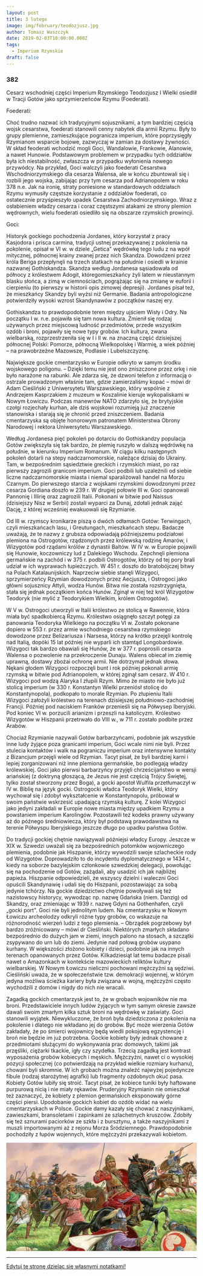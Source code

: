 ```yaml
---
layout: post
title: 3 lutego
image: img/february/teodozjusz.jpg
author: Tomasz Waszczyk
date: 2019-02-03T10:00:00.000Z
tags:
  - Imperium Rzymskie
draft: false
---
```


### 382

Cesarz wschodniej części Imperium Rzymskiego Teodozjusz I Wielki osiedlił w Tracji Gotów jako sprzymierzeńców Rzymu (Foederati).

Foederati:

Choć trudno nazwać ich tradycyjnymi sojusznikami, a tym bardziej częścią wojsk cesarstwa, foederati stanowili cenny nabytek dla armii Rzymu. Były to grupy plemienne, zamieszkujące pogranicza imperium, które poprzysięgły Rzymianom wsparcie bojowe, zazwyczaj w zamian za dostawy żywności. W skład feoderati wchodzić mogli Goci, Wandalowie, Frankowie, Alanowie, a nawet Hunowie. Podstawowym problemem w przypadku tych oddziałów była ich niestabilność, zwłaszcza w przypadku wyłonienia nowego przywódcy. Na przykład, Goci walczyli jako foederati Cesarstwa Wschodniorzymskiego dla cesarza Walensa, ale w końcu zbuntowali się i rozbili jego wojska, zabijając przy tym cesarza pod Adrianopolem w roku 378 n.e. Jak na ironię, straty poniesione w standardowych oddziałach Rzymu wymusiły częstsze korzystanie z oddziałów foederati, co ostatecznie przyśpieszyło upadek Cesarstwa Zachodniorzymskiego. Wraz z osłabieniem władzy cesarza i coraz częstszymi atakami ze strony plemion wędrownych, wielu foederati osiedliło się na obszarze rzymskich prowincji.

Goci:

Historyk gockiego pochodzenia Jordanes, który korzystał z pracy Kasjodora i prisca carmina, tradycji ustnej przekazywanej z pokolenia na pokolenie, opisał w VI w. w dziele „Getica" wędrówkę tego ludu z na wpół mitycznej, północnej krainy zwanej przez nich Skandza. Dowodzeni przez króla Beriga przepłynęli na trzech statkach na południe i osiedli w krainie nazwanej Gothiskandza. Skandza według Jordanesa sąsiadowała od północy z królestwem Adogit, któregomieszkańcy żyli latem w nieustannym blasku słońca, a zimą w ciemnościach, pogrążając się na zmianę w euforii i cierpieniu (to pierwszy w historii opis zimowej depresji). Jordanes pisał też, że mieszkańcy Skandzy byli wyżsi niż Germanie. Badania antropologiczne potwierdziły wysoki wzrost Skandynawów z początków naszej ery.

Gothiskandza to prawdopodobnie teren między ujściem Wisły i Odry. Na początku I w. n.e. pojawiła się tam nowa kultura. Zmienił się rodzaj używanych przez miejscową ludność przedmiotów, przede wszystkim ozdób i broni, pojawiły się nowe typy grobów. Ich kultura, zwana wielbarską, rozprzestrzeniła się w I i II w. na znaczną część dzisiejszej północnej Polski: Pomorze, północną Wielkopolskę i Warmię, a wiek później – na prawobrzeżne Mazowsze, Podlasie i Lubelszczyznę.

Największe gockie cmentarzysko w Europie odkryto w samym środku wojskowego poligonu. – Dzięki temu nie jest ono zniszczone przez orkę i nie było narażone na rabunki. Ale zdarza się, że dzwoni telefon z informacją o ostrzale prowadzonym właśnie tam, gdzie zamierzaliśmy kopać – mówi dr Adam Cieśliński z Uniwersytetu Warszawskiego, który wspólnie z Andrzejem Kasprzakiem z muzeum w Koszalinie kieruje wykopaliskami w Nowym Łowiczu. Podczas manewrów NATO zdarzyło się, że brytyjskie czołgi rozjechały kurhan, ale dziś wojskowi rozumieją już znaczenie stanowiska i starają się je chronić przed zniszczeniem. Badania cmentarzyska są objęte honorowym patronatem Ministerstwa Obrony Narodowej i rektora Uniwersytetu Warszawskiego.

Według Jordanesa pięć pokoleń po dotarciu do Gothiskandzy populacja Gotów zwiększyła się tak bardzo, że plemię ruszyło w dalszą wędrówkę na południe, w kierunku Imperium Romanum. W ciągu kilku następnych pokoleń dotarli na stepy nadczarnomorskie, należące dzisiaj do Ukrainy. Tam, w bezpośrednim sąsiedztwie greckich i rzymskich miast, po raz pierwszy zagrozili granicom imperium. Goci podbili lub uzależnili od siebie liczne nadczarnomorskie miasta i niemal sparaliżowali handel na Morzu Czarnym. Do pierwszego starcia z wojskami rzymskimi dowodzonymi przez cesarza Gordiana doszło w 239 r. W drugiej połowie III w. Goci opanowali Pannonię i Illirię oraz zagrozili Italii. Pokonani w bitwie pod Naissus (dzisiejszy Nisz w Serbii) zostali wyparci za Dunaj, zdołali jednak zająć Dację, z której wcześniej ewakuowali się Rzymianie.

Od III w. rzymscy kronikarze piszą o dwóch odłamach Gotów: Terwingach, czyli mieszkańcach lasu, i Greutungach, mieszkańcach stepu. Badacze uważają, że te nazwy z grubsza odpowiadają późniejszemu podziałowi plemiona na Ostrogotów, rządzonych przez królewską rodzinę Amarów, i Wizygotów pod rządami królów z dynastii Baltów. W IV w. w Europie pojawili się Hunowie, koczowniczy lud z Dalekiego Wschodu. Zepchnęli plemiona germańskie na zachód i w 375 r. podbili Ostrogotów, którzy od tej pory brali udział w ich wyprawach łupieżczych. W 451 r. doszło do bratobójczej bitwy na Polach Katalaunijskich. Naprzeciw siebie stanęli Wizygoci, sprzymierzeńcy Rzymian dowodzonych przez Aecjusza, i Ostrogoci jako główni sojusznicy Attyli, wodza Hunów. Bitwa nie została rozstrzygnięta, stała się jednak początkiem końca Hunów. Zginął w niej też król Wizygotów Teodoryk (nie mylić z Teodorykiem Wielkim, królem Ostrogotów).

W V w. Ostrogoci utworzyli w Italii królestwo ze stolicą w Rawennie, która miała być spadkobiercą Rzymu. Królestwo osiągnęło szczyt potęgi za panowania Teodoryka Wielkiego na początku VI w. Zostało pokonane dopiero w 553 r. przez armie wschodniego cesarstwa rzymskiego dowodzone przez Belizariusza i Narsesa, którzy na krótko przejęli kontrolę nad Italią, dopóki 15 lat później nie wyparli ich stamtąd Longobardowie. Wizygoci tak bardzo obawiali się Hunów, że w 377 r. poprosili cesarza Walensa o pozwolenie na przekroczenie Dunaju. Walens obiecał im ziemię uprawną, dostawy zbożai ochronę armii. Nie dotrzymał jednak słowa. Nękani głodem Wizygoci rozpoczęli bunt i rok później pokonali armię rzymską w bitwie pod Adrianopolem, w której zginął sam cesarz. W 410 r. Wizygoci pod wodzą Alaryka I złupili Rzym. Mimo że miasto nie było już stolicą imperium (w 330 r. Konstantyn Wielki przeniósł stolicę do Konstantynopola), podkopało to morale Rzymian. Po złupieniu Italii Wizygoci założyli królestwo na terenach dzisiejszej południowo-zachodniej Francji. Później pod naciskiem Franków przenieśli się na Półwysep Iberyjski. Pod koniec VI w. porzucili arianizm i przeszli na katolicyzm. Królestwo Wizygotów w Hiszpanii przetrwało do VIII w., w 711 r. zostało podbite przez Arabów.

Chociaż Rzymianie nazywali Gotów barbarzyńcami, podobnie jak wszystkie inne ludy żyjące poza granicami imperium, Goci wcale nimi nie byli. Przez stulecia kontaktów i walk na pograniczu imperium oraz intensywne kontakty z Bizancjum przejęli wiele od Rzymian. Tacyt pisał, że byli bardziej karni i lepiej zorganizowani niż inne plemiona germańskie, bo podlegają władzy królewskiej. Goci jako pierwsi barbarzyńcy przyjęli chrześcijaństwo w wersji ariańskiej (z doktryną głoszącą, że Jezus nie jest częścią Trójcy Świętej, tylko został stworzony przez Boga), a gocki apostoł Wulfila przetłumaczył w IV w. Biblię na język gocki. Ostrogocki władca Teodoryk Wielki, który wychował się i zdobył wykształcenie w Konstantynopolu, próbował w swoim państwie wskrzesić upadającą rzymską kulturę. Z kolei Wizygoci jako jedyni zakładali w Europie nowe miasta między upadkiem Rzymu a powstaniem imperium Karolingów. Pozostawili też kodeks prawny używany aż do późnego średniowiecza, który był podstawą prawodawstwa na terenie Półwyspu Iberyjskiego jeszcze długo po upadku państwa Gotów.

Do tradycji gockiej chętnie nawiązywali późniejsi władcy Europy. Jeszcze w XIX w. Szwedzi uważali się za bezpośrednich potomków wojowniczego plemienia, podobnie jak Hiszpanie, którzy wywodzili swoje szlacheckie rody od Wizygotów. Doprowadziło to do incydentu dyplomatycznego w 1434 r., kiedy na soborze bazylejskim członkowie szwedzkiej delegacji, powołując się na pochodzenie od Gotów, zażądali, aby usadzić ich jak najbliżej papieża. Hiszpanie odpowiedzieli, że wszyscy dzielni i waleczni Goci opuścili Skandynawię i udali się do Hiszpanii, pozostawiając za sobą jedynie tchórzy. Na gockie dziedzictwo chętnie powoływali się też nazistowscy historycy, wywodząc np. nazwę Gdańska (niem. Danzig) od Skandzy, oraz zmieniając w 1939 r. nazwę Gdyni na Gothenhafen, czyli „gocki port". Goci nie byli jednolitym ludem. Na cmentarzysku w Nowym Łowiczu archeolodzy odkryli różne typy grobów, co wskazuje na różnorodność wierzeń ludzi z tego plemienia. – Obrządek pogrzebowy był bardzo zróżnicowany – mówi dr Cieśliński. Niektórych zmarłych składano bezpośrednio do dużych jam w ziemi, innych palono na stosach, a szczątki zsypywano do urn lub do ziemi. Jedynie nad połową grobów usypano kurhany. W większości złożono kobiety i dzieci, podobnie jak na innych terenach opanowanych przez Gotów. Kilkadziesiąt lat temu badacze pisali nawet o Amazonkach w kontekście mazowieckich reliktów kultury wielbarskiej. W Nowym Łowiczu nieliczni pochowani mężczyźni są sędziwi. Cieśliński uważa, że w społeczeństwie tzw. demokracji wojennej, w którym jedyna możliwa ścieżka kariery była związana w wojną, mężczyźni często wychodzili z domów i nigdy do nich nie wracali.

Zagadką gockich cmentarzysk jest to, że w grobach wojowników nie ma broni. Przedstawiciele innych ludów żyjących w tym samym okresie zawsze dawali swoim zmarłym kilka sztuk broni na wędrówkę w zaświaty. Goci stanowili wyjątek. Niewykluczone, że broń była dziedziczona z pokolenia na pokolenie i dlatego nie wkładano jej do grobów. Być może wierzenia Gotów zakładały, że po śmierci wojownicy będą wiedli pokojową egzystencję i broń nie będzie im już potrzebna. Gockie kobiety były jednak chowane z przedmiotami służącymi do wykonywania prac domowych, takimi jak przęśliki, ciężarki tkackie, igły czy szydełka. Trzecią zagadką jest kontrast wyposażenia grobów kobiecych i męskich. Mężczyźni, nawet ci o wysokiej pozycji społecznej (co potwierdzają na przykład wielkie rozmiary kurhanu), chowani byli skromnie. W ich grobach można znaleźć najwyżej pojedyncze fibule (rodzaj starożytnej agrafki) lub fragmenty ozdobnych okuć pasa. Kobiety Gotów lubiły się stroić. Tacyt pisał, że kobiece tuniki były haftowane purpurową nicią i nie miały rękawów. Pruderyjny Rzymianin nie omieszkał też zaznaczyć, że kobiety z plemion germańskich eksponowały górne części piersi. Upodobanie gockich kobiet do ozdób widać na wielu cmentarzyskach w Polsce. Gockie damy kazały się chować z naszyjnikami, zawieszkami, bransoletami i zapinkami ze szlachetnych kruszców. Zdobiły się też sznurami paciorków ze szkła i z bursztynu, a także naszyjnikami z muszli importowanymi aż z rejonu Morza Śródziemnego. Prawdopodobnie pochodziły z łupów wojennych, które mężczyźni przekazywali kobietom.

<img src="./img/february/teodozjusz.jpg"/><br>

---

<a href="https://github.com/TomaszWaszczyk/historia.waszczyk.com/edit/master/src/content/february-3.md" target="_blank">Edytuj tę stronę dzieląc się własnymi notatkami!</a>
